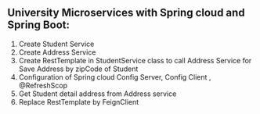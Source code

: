 ## University Microservices with Spring cloud and Spring Boot: #
1. Create Student Service
2. Create Address Service
3. Create RestTemplate in StudentService class to call Address Service for Save Address by zipCode of Student
4. Configuration of Spring cloud Config Server, Config Client , @RefreshScop
5. Get Student detail address from Address service
6. Replace RestTemplate by FeignClient



